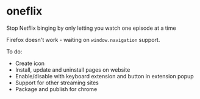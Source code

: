 # oneflix
Stop Netflix binging by only letting you watch one episode at a time

Firefox doesn't work - waiting on `window.navigation` support.

To do:
- Create icon
- Install, update and uninstall pages on website
- Enable/disable with keyboard extension and button in extension popup
- Support for other streaming sites
- Package and publish for chrome

